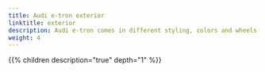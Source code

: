 ```yaml
---
title: Audi e-tron exterior
linktitle: exterior
description: Audi e-tron comes in different styling, colors and wheels
weight: 4
---
```






{{% children description="true" depth="1" %}}
